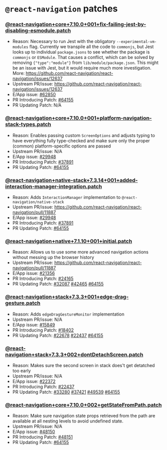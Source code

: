 # `@react-navigation` patches

### [@react-navigation+core+7.10.0+001+fix-failing-jest-by-disabling-esmodule.patch](@react-navigation+core+7.10.0+001+fix-failing-jest-by-disabling-esmodule.patch)

- Reason: Necessary to run Jest with the obligatory `--experimental-vm-modules` flag. Currently we transpile all the code to `commonjs`, but Jest looks up to individual `package.jsons` to see whether the package is `commonjs` or `ESModule`. That causes a conflict, which can be solved by removing `{"type":"module"}` from `lib/module/package.json`. This might be an issue with Jest, but it would require much more investigation. More: https://github.com/react-navigation/react-navigation/issues/12637
- Upstream PR/issue: https://github.com/react-navigation/react-navigation/issues/12637
- E/App issue: [#62850](https://github.com/Expensify/App/issues/62850)
- PR Introducing Patch: [#64155](https://github.com/Expensify/App/pull/64155)
- PR Updating Patch: N/A

### [@react-navigation+core+7.10.0+001+platform-navigation-stack-types.patch](@react-navigation+core+7.10.0+001+platform-navigation-stack-types.patch)

- Reason: Enables passing custom `ScreenOptions` and adjusts typing to have everything fully type-checked and make sure only the proper (common) platform-specific options are passed
- Upstream PR/issue: N/A
- E/App issue: [#29948](https://github.com/Expensify/App/issues/29948)
- PR Introducing Patch: [#37891](https://github.com/Expensify/App/pull/37891)
- PR Updating Patch: [#64155](https://github.com/Expensify/App/pull/64155)

### [@react-navigation+native-stack+7.3.14+001+added-interaction-manager-integration.patch](@react-navigation+native-stack+7.3.14+001+added-interaction-manager-integration.patch)

- Reason: Adds `InteractionManager` implementation to `@react-navigation/native-stack`
- Upstream PR/issue: https://github.com/react-navigation/react-navigation/pull/11887
- E/App issue: [#29948](https://github.com/Expensify/App/issues/29948)
- PR Introducing Patch: [#37891](https://github.com/Expensify/App/pull/37891)
- PR Updating Patch: [#64155](https://github.com/Expensify/App/pull/64155) 

### [@react-navigation+native+7.1.10+001+initial.patch](@react-navigation+native+7.1.10+001+initial.patch)

- Reason: Allows us to use some more advanced navigation actions without messing up the browser history
- Upstream PR/issue: https://github.com/react-navigation/react-navigation/pull/11887
- E/App issue: [#21356](https://github.com/Expensify/App/issues/21356)
- PR Introducing Patch: [#24165](https://github.com/Expensify/App/pull/24165)
- PR Updating Patch: [#32087](https://github.com/Expensify/App/pull/32087) [#42465](https://github.com/Expensify/App/pull/42465) [#64155](https://github.com/Expensify/App/pull/64155)

### [@react-navigation+stack+7.3.3+001+edge-drag-gesture.patch](@react-navigation+stack+7.3.3+001+edge-drag-gesture.patch)

- Reason: Adds `edgeDragGestureMonitor` implementation
- Upstream PR/issue: N/A
- E/App issue: [#15849](https://github.com/Expensify/App/issues/15849)
- PR Introducing Patch: [#18402](https://github.com/Expensify/App/pull/18402)
- PR Updating Patch: [#22678](https://github.com/Expensify/App/pull/22678) [#22437](https://github.com/Expensify/App/pull/22437) [#64155](https://github.com/Expensify/App/pull/64155)

### [@react-navigation+stack+7.3.3+002+dontDetachScreen.patch](@react-navigation+stack+7.3.3+002+dontDetachScreen.patch)
- Reason: Makes sure the second screen in stack does't get detatched too early
- Upstream PR/issue: N/A
- E/App issue: [#22372](https://github.com/Expensify/App/issues/22372)
- PR Introducing Patch: [#22437](https://github.com/Expensify/App/pull/22437)
- PR Updating Patch: [#33280](https://github.com/Expensify/App/pull/33280) [#37421](https://github.com/Expensify/App/pull/37421) [#49539](https://github.com/Expensify/App/pull/49539) [#64155](https://github.com/Expensify/App/pull/64155)

### [@react-navigation+core+7.10.0+002+getStateFromPath.patch](@react-navigation+core+7.10.0+002+getStateFromPath.patch)
- Reason: Make sure navigation state props retrieved from the path are available at all nesting levels to avoid undefined state.
- Upstream PR/issue: N/A
- E/App issue: [#48150](https://github.com/Expensify/App/issues/48150)
- PR Introducing Patch: [#48151](https://github.com/Expensify/App/pull/48151)
- PR Updating Patch: [#64155](https://github.com/Expensify/App/pull/64155) 
